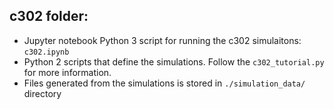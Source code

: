 ## c302 folder:
* Jupyter notebook Python 3 script for running the c302 simulaitons: `c302.ipynb`
* Python 2 scripts that define the simulations. Follow the `c302_tutorial.py` for more information. 
* Files generated from the simulations is stored in `./simulation_data/` directory
